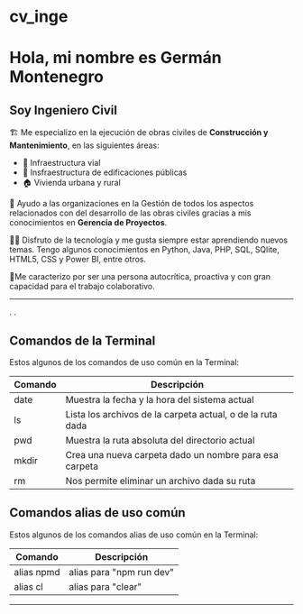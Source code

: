 # cv_inge

# Hola, mi nombre es Germán Montenegro
## Soy Ingeniero Civil

🏗 Me especializo en la ejecución de obras civiles de **Construcción y Mantenimiento**, en las siguientes áreas:

- 🚧 Infraestructura vial
- 🏥 Insfraestructura de edificaciones públicas
- 🏠 Vivienda urbana y rural

🚨 Ayudo a las organizaciones en la Gestión de todos los aspectos relacionados con del desarrollo de las obras civiles gracias a mis conocimientos en **Gerencia de Proyectos**. 

👨‍💻 Disfruto de la tecnología y me gusta siempre estar aprendiendo nuevos temas.  Tengo algunos conocimientos en Python, Java, PHP, SQL, SQlite, HTML5, CSS y Power BI, entre otros.

🚦Me caracterizo por ser una persona autocrítica, proactiva y con gran capacidad para el trabajo colaborativo.


***********************************************
 
.
.
## Comandos de la Terminal

Estos algunos de los comandos de uso común en la Terminal:

| Comando | Descripción |
| ------ | ------ |
| date | Muestra la fecha y la hora del sistema actual |
| ls | Lista los archivos de la carpeta actual, o de la ruta dada |
| pwd | Muestra la ruta absoluta del directorio actual |
| mkdir | Crea una nueva carpeta dado un nombre para esa carpeta |
| rm | Nos permite eliminar un archivo dada su ruta |

## Comandos alias de uso común

Estos algunos de los comandos alias de uso común en la Terminal:

| Comando | Descripción |
| ------ | ------ |
| alias npmd | alias para "npm run dev" |
| alias cl | alias para "clear" |

***********************************************
